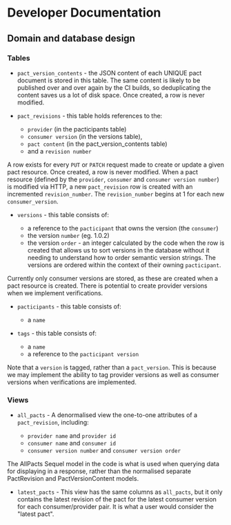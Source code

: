 # Developer Documentation

## Domain and database design

### Tables
* `pact_version_contents` - the JSON content of each UNIQUE pact document is stored in this table. The same content is likely to be published over and over again by the CI builds, so deduplicating the content saves us a lot of disk space. Once created, a row is never modified.

* `pact_revisions` - this table holds references to the:

    * `provider` (in the pacticipants table)
    * `consumer version` (in the versions table),
    * `pact content` (in the pact_version_contents table)
    * and a `revision number`

 A row exists for every `PUT` or `PATCH` request made to create or update a given pact resource. Once created, a row is never modified. When a pact resource (defined by the `provider`, `consumer` and `consumer version number`) is modified via HTTP, a new `pact_revision` row is created with an incremented `revision_number`. The `revision_number` begins at 1 for each new `consumer_version`.

* `versions` - this table consists of:

    * a reference to the `pacticipant` that owns the version (the `consumer`)
    * the version `number` (eg. 1.0.2)
    * the version `order` - an integer calculated by the code when the row is created that allows us to sort versions in the database without it needing to understand how to order semantic version strings. The versions are ordered within the context of their owning `pacticipant`.

 Currently only consumer versions are stored, as these are created when a pact resource is created. There is potential to create provider versions when we implement verifications.

* `pacticipants` - this table consists of:

    * a `name`

* `tags` - this table consists of:

    * a `name`
    * a reference to the `pacticipant version`

 Note that a `version` is tagged, rather than a `pact_version`. This is because we may implement the ability to tag provider versions as well as consumer versions when verifications are implemented.

### Views

* `all_pacts` - A denormalised view the one-to-one attributes of a `pact_revision`, including:

    * `provider name` and `provider id`
    * `consumer name` and `consumer id`
    * `consumer version number` and `consumer version order`

 The AllPacts Sequel model in the code is what is used when querying data for displaying in a response, rather than the normalised separate PactRevision and PactVersionContent models.

* `latest_pacts` - This view has the same columns as `all_pacts`, but it only contains the latest revision of the pact for the latest consumer version for each consumer/provider pair. It is what a user would consider the "latest pact".
